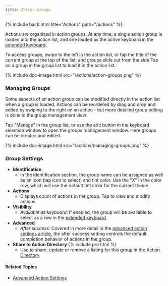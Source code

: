 ```yaml
---
title: Action Groups
---
```


{% include back.html title="Actions" path="/actions" %}

Actions are organized in action groups. At any time, a single action group is loaded into the action list, and one loaded as the active keyboard in the [extended keyboard](/editor/keyboard).

To access groups, swipe to the left in the action list, or tap the title of the current group at the top of the list, and groups slide out from the side Tap on a group in the group list to load it in the action list.

{% include doc-image.html src="/actions/action-groups.png" %}

### Managing Groups

Some aspects of an action group can be modified directly in the action list when a group is loaded. Actions can be reordered by drag and drop and edited by swiping to the right on an action - but more detailed group editing is done in the group management view.

Tap "Manage" in the group list, or use the edit button in the keyboard selection window to open the groups management window.  Here groups can be created and edited.

{% include doc-image.html src="/actions/managing-groups.png" %}

### Group Settings

- **Identification**
  - In the identification section, the group name can be assigned as well as an icon (tap icon to select) and tint color.  Use the "X" in the color row, which will use the default tint color for the current theme.
- **Actions**
  - Displays count of actions in the group. Tap to view and modify actions.
- **Visibility**
  - *Available as keyboard*: If enabled, the group will be available to select as a row in the [extended keyboard](/editor/keyboard).
- **Advanced**
  - *After success*: Covered in more detail in the [advanced action settings article](/actions/advancedsettings), the after success setting controls the default completion behavior of actions in the group.
- **Share to Action Directory** {% include pro.html %}
  - Use to share, update or remove a listing for this group in the [Action Directory](/actions/actiondirectory)


#### Related Topics

- [Advanced Action Settings](/actions/advancedsettings)
